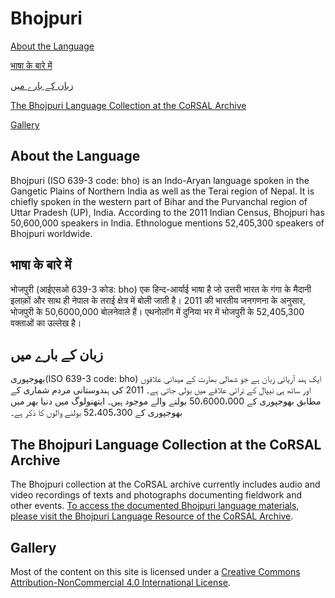 # Bhojpuri

[About the Language](#h.wgoll3nqut4j)

[भाषा के बारे में](#h.f81gnly71n3d)

[زبان كے بارے میں](#h.2sv0qzi5se5a)

[The Bhojpuri Language Collection at the CoRSAL Archive](#h.d7g52f2xzd6a)

[Gallery](#h.lsljww4lo5jy)

## About the Language

Bhojpuri (ISO 639-3 code: bho) is an Indo-Aryan language spoken in the Gangetic Plains of Northern India as well as the Terai region of Nepal. It is chiefly spoken in the western part of Bihar and the Purvanchal region of Uttar Pradesh (UP), India. According to the 2011 Indian Census, Bhojpuri has 50,600,000 speakers in India. Ethnologue mentions 52,405,300 speakers of Bhojpuri worldwide.

## भाषा के बारे में

भोजपुरी (आईएसओ 639-3 कोड: bho) एक हिन्द-आर्याई भाषा है जो उत्तरी भारत के गंगा के मैदानी इलाक़ों और साथ ही नेपाल के तराई क्षेत्र में बोली जाती है। 2011 की भारतीय जनगणना के अनुसार, भोजपुरी के 50,6000,000 बोलनेवाले हैं। एथनोलॉग में दुनिया भर में भोजपुरी के 52,405,300 वक्ताओं का उल्लेख है।

## زبان كے بارے میں

بھوجپوری(ISO 639-3 code: bho) ایک ہند آریائی زبان ہے جو شمالی بھارت کے میدانی علاقوں اور ساتھ ہی نیپال کے ترائی علاقے میں بولی جاتی ہے۔ 2011 کی ہندوستانی مردم شماری کے مطابق بھوجپوری کے 50،6000،000 بولنے والے موجود ہیں۔ ایتھنولوگ میں دنیا بھر میں بھوجپوری کے 52،405،300 بولنے والوں کا ذکر ہے۔

## The Bhojpuri Language Collection at the CoRSAL Archive

The Bhojpuri collection at the CoRSAL archive currently includes audio and video recordings of texts and photographs documenting fieldwork and other events. [To access the documented Bhojpuri language materials, please visit the Bhojpuri Language Resource of the CoRSAL Archive](https://digital.library.unt.edu/explore/collections/BPLR/).

## Gallery


Most of the content on this site is licensed under a [Creative Commons Attribution-NonCommercial 4.0 International License](http://creativecommons.org/licenses/by-nc/4.0/).
